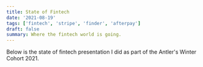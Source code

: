 ```yaml
---
title: State of Fintech
date: '2021-08-19'
tags: ['fintech', 'stripe', 'finder', 'afterpay']
draft: false
summary: Where the fintech world is going.
---
```


Below is the state of fintech presentation I did as part of the Antler's Winter Cohort 2021.

<div className="flex flex-wrap -mx-2 overflow-hidden xl:-mx-2">
  <div className="my-1 px-2 w-full overflow-hidden xl:my-1 xl:px-2 xl:w-1/2">
    <Canva/>
  </div>
</div>
